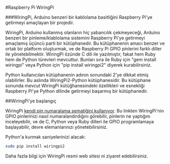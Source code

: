 <!--
---
name: WiringPi
class: interface
type: pinout
page_url: wiringpi
github: https://github.com/WiringPi/WiringPi2-Python
url: http://wiringpi.com
pin:
  '3':
    name: WiringPi 8
  '5':
    name: WiringPi 9
  '7':
    name: WiringPi 7
  '8':
    name: WiringPi 15
  '10':
    name: WiringPi 16
  '11':
    name: WiringPi 0
  '12':
    name: WiringPi 1
  '13':
    name: WiringPi 2
  '15':
    name: WiringPi 3
  '16':
    name: WiringPi 4
  '18':
    name: WiringPi 5
  '19':
    name: WiringPi 12
  '21':
    name: WiringPi 13
  '22':
    name: WiringPi 6
  '23':
    name: WiringPi 14
  '24':
    name: WiringPi 10
  '26':
    name: WiringPi 11
  '29':
    name: WiringPi 21
  '31':
    name: WiringPi 22
  '32':
    name: WiringPi 26
  '33':
    name: WiringPi 23
  '35':
    name: WiringPi 24
  '36':
    name: WiringPi 27
  '37':
    name: WiringPi 25
  '38':
    name: WiringPi 28
  '40':
    name: WiringPi 29
-->
#Raspberry Pi WiringPi

###WiringPi, Arduino benzeri bir kablolama basitliğini Raspberry Pi'ye getirmeyi amaçlayan bir projedir.

WiringPi, Arduino kullanmış olanların hiç yabancılık çekmeyeceği, Arduino benzeri bir pinleme/klablolama sistemini Raspberry Pi'ye getirmeyi amaçlamış üçüncü parti bir kütüphanedir. Bu kütüphanenin amacı benzer ve ortak bir platform oluşturmak, ve de Raspberry Pi GPIO pinlerini farklı diller ile yönetebilmektir. WiringPi özünde C dili ile yazılmıştır, fakat hem Ruby hem de Python türevleri mevcuttur. Bunları sıra ile Ruby için "gem install wiringpi" veya Python için "pip install wiringpi2" diyerek kurabilirsiniz.

Python kullanıcıları kütüphanenin adının sonundaki 2'ye dikkat etmiş olabilirler. Bu aslında WiringPi2-Python kütüphanesidir. Bu kütüphane sonunda mevcut WiringPi kütüğhanesindeki özellikleri ve esnekliği Raspberry Pi'ye Python dilinde getirmeyi başarmış bir kütüphanedir.

##WiringPi'ye başlangıç

WiringPi [kendi pin numaralama şematiğini kullanıyor](http://wiringpi.com/pins/). Bu linkten WiringPi'nin GPIO pinlerinizi nasıl numaralandırdığını görebilir, pinlerin ne yaptığını inceleyebilir, ve de C, Python veya Ruby dilleri ile GPIO programlamaya başlayabilir, devre elemanlarınızı yönetebilirsiniz.

Python'a kurmak saniyelerinizi alacak:

```bash
sudo pip install wiringpi2
```

Daha fazla bilgi için WiringPi resmi web sitesi ni ziyaret edebilirsiniz.
